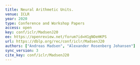 ```yaml
---
title: Neural Arithmetic Units.
venue: ICLR
year: 2020
type: Conference and Workshop Papers
access: open
key: conf/iclr/MadsenJ20
ee: https://openreview.net/forum?id=H1gNOeHKPS
url: https://dblp.org/rec/conf/iclr/MadsenJ20
authors: ["Andreas Madsen", "Alexander Rosenberg Johansen"]
sync_version: 3
cite_key: conf/iclr/MadsenJ20
---
```

